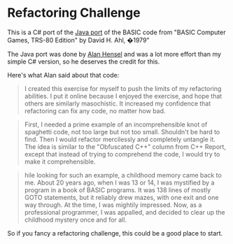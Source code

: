 Refactoring Challenge
=====================

This is a C# port of the [Java port](http://www.mindspring.com/~alanh/refactoring/challenge.html) of the BASIC code from "BASIC Computer Games, TRS-80 Edition" by David H. Ahl, �1979"

The Java port was done by [Alan Hensel](http://www.mindspring.com/~alanh/) and was a lot more effort than my simple C# version, so he deserves the credit for this.

Here's what Alan said about that code:

> I created this exercise for myself to push the limits of my refactoring abilities. I put it online because I enjoyed the exercise, and hope that others are similarly masochistic. It increased my confidence that refactoring can fix any code, no matter how bad.

> First, I needed a prime example of an incomprehensible knot of spaghetti code, not too large but not too small. Shouldn't be hard to find. Then I would refactor mercilessly and completely untangle it. The idea is similar to the "Obfuscated C++" column from C++ Report, except that instead of trying to comprehend the code, I would try to make it comprehensible.

> hile looking for such an example, a childhood memory came back to me. About 20 years ago, when I was 13 or 14, I was mystified by a program in a book of BASIC programs. It was 138 lines of mostly GOTO statements, but it reliably drew mazes, with one exit and one way through. At the time, I was mightily impressed. Now, as a professional programmer, I was appalled, and decided to clear up the childhood mystery once and for all.


So if you fancy a refactoring challenge, this could be a good place to start.
